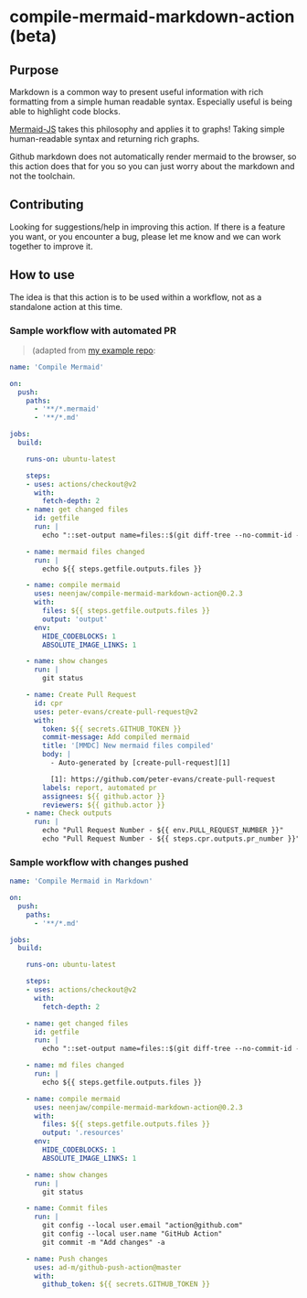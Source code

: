 # compile-mermaid-markdown-action (beta)

## Purpose

Markdown is a common way to present useful information with rich formatting from a simple human readable syntax.  Especially useful is being able to highlight code blocks.

[Mermaid-JS](https://mermaid-js.github.io/mermaid/) takes this philosophy and applies it to graphs!  Taking simple human-readable syntax and returning rich graphs.

Github markdown does not automatically render mermaid to the browser, so this action does that for you so you can just worry about the markdown and not the toolchain.

## Contributing

Looking for suggestions/help in improving this action.  If there is a feature you want, or you encounter a bug, please let me know and we can work together to improve it.

## How to use

The idea is that this action is to be used within a workflow, not as a standalone action at this time.

### Sample workflow with automated PR

> (adapted from [my example repo](https://github.com/neenjaw/mermaid-markdown-test):

```yaml
name: 'Compile Mermaid'

on:
  push:
    paths:
      - '**/*.mermaid'
      - '**/*.md'

jobs:
  build:

    runs-on: ubuntu-latest

    steps:
    - uses: actions/checkout@v2
      with:
        fetch-depth: 2
    - name: get changed files
      id: getfile
      run: |
        echo "::set-output name=files::$(git diff-tree --no-commit-id --name-only -r ${{ github.sha }} | grep -e '.*\.md$' -e '.*\.mermaid$' | xargs)"

    - name: mermaid files changed
      run: |
        echo ${{ steps.getfile.outputs.files }}

    - name: compile mermaid
      uses: neenjaw/compile-mermaid-markdown-action@0.2.3
      with:
        files: ${{ steps.getfile.outputs.files }}
        output: 'output'
      env:
        HIDE_CODEBLOCKS: 1
        ABSOLUTE_IMAGE_LINKS: 1

    - name: show changes
      run: |
        git status

    - name: Create Pull Request
      id: cpr
      uses: peter-evans/create-pull-request@v2
      with:
        token: ${{ secrets.GITHUB_TOKEN }}
        commit-message: Add compiled mermaid
        title: '[MMDC] New mermaid files compiled'
        body: |
          - Auto-generated by [create-pull-request][1]

          [1]: https://github.com/peter-evans/create-pull-request
        labels: report, automated pr
        assignees: ${{ github.actor }}
        reviewers: ${{ github.actor }}
    - name: Check outputs
      run: |
        echo "Pull Request Number - ${{ env.PULL_REQUEST_NUMBER }}"
        echo "Pull Request Number - ${{ steps.cpr.outputs.pr_number }}"
```

### Sample workflow with changes pushed

```yaml
name: 'Compile Mermaid in Markdown'

on:
  push:
    paths:
      - '**/*.md'

jobs:
  build:

    runs-on: ubuntu-latest

    steps:
    - uses: actions/checkout@v2
      with:
        fetch-depth: 2

    - name: get changed files
      id: getfile
      run: |
        echo "::set-output name=files::$(git diff-tree --no-commit-id --name-only -r ${{ github.sha }} | grep -e '.*\.md$' | xargs)"

    - name: md files changed
      run: |
        echo ${{ steps.getfile.outputs.files }}

    - name: compile mermaid
      uses: neenjaw/compile-mermaid-markdown-action@0.2.3
      with:
        files: ${{ steps.getfile.outputs.files }}
        output: '.resources'
      env:
        HIDE_CODEBLOCKS: 1
        ABSOLUTE_IMAGE_LINKS: 1

    - name: show changes
      run: |
        git status

    - name: Commit files
      run: |
        git config --local user.email "action@github.com"
        git config --local user.name "GitHub Action"
        git commit -m "Add changes" -a

    - name: Push changes
      uses: ad-m/github-push-action@master
      with:
        github_token: ${{ secrets.GITHUB_TOKEN }}
```
